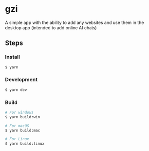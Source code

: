 # gzi

A simple app with the ability to add any websites and use them in the desktop app (intended to add online AI chats)

## Steps

### Install
```bash
$ yarn
```

### Development
```bash
$ yarn dev
```

### Build
```bash
# For windows
$ yarn build:win

# For macOS
$ yarn build:mac

# For Linux
$ yarn build:linux
```

